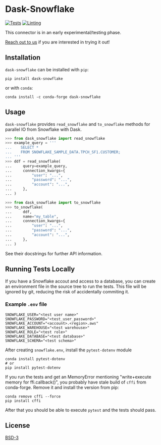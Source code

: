 # Dask-Snowflake

[![Tests](https://github.com/coiled/dask-snowflake/actions/workflows/tests.yml/badge.svg)](https://github.com/coiled/dask-snowflake/actions/workflows/tests.yml)
[![Linting](https://github.com/coiled/dask-snowflake/actions/workflows/pre-commit.yml/badge.svg)](https://github.com/coiled/dask-snowflake/actions/workflows/pre-commit.yml)

This connector is in an early experimental/testing phase.

[Reach out to us](https://coiled.io/contact-us/) if you are interested in trying
it out!

## Installation

`dask-snowflake` can be installed with `pip`:

```
pip install dask-snowflake
```

or with `conda`:

```
conda install -c conda-forge dask-snowflake
```

## Usage

`dask-snowflake` provides `read_snowflake` and `to_snowflake` methods
for parallel IO from Snowflake with Dask.

```python
>>> from dask_snowflake import read_snowflake
>>> example_query = '''
...    SELECT *
...    FROM SNOWFLAKE_SAMPLE_DATA.TPCH_SF1.CUSTOMER;
... '''
>>> ddf = read_snowflake(
...     query=example_query,
...     connection_kwargs={
...         "user": "...",
...         "password": "...",
...         "account": "...",
...     },
... )
```

```python
>>> from dask_snowflake import to_snowflake
>>> to_snowflake(
...     ddf,
...     name="my_table",
...     connection_kwargs={
...         "user": "...",
...         "password": "...",
...         "account": "...",
...     },
... )
```

See their docstrings for further API information.

## Running Tests Locally

If you have a Snowflake accout and access to a database, you can create an environment file in the source tree to run the tests.
This file will be ignored by git, reducing the risk of accidentally commiting it.

### Example `.env` file

```env
SNOWFLAKE_USER="<test user name>"
SNOWFLAKE_PASSWORD="<test_user_password>"
SNOWFLAKE_ACCOUNT="<account>.<region>.aws"
SNOWFLAKE_WAREHOUSE="<test warehouse>"
SNOWFLAKE_ROLE="<test role>"
SNOWFLAKE_DATABASE="<test database>"
SNOWFLAKE_SCHEMA="<test schema>"
```

After creating `snowflake.env`, install the `pytest-dotenv` module

```shell
conda install pytest-dotenv
# or
pip install pytest-dotenv
```

If you run the tests and get an MemoryError mentioning "write+execute memory for ffi.callback()", you probably have stale build of `cffi` from conda-forge.
Remove it and install the version from pip:

```shell
conda remove cffi --force
pip install cffi
```

After that you should be able to execute `pytest` and the tests should pass.

## License

[BSD-3](LICENSE)
